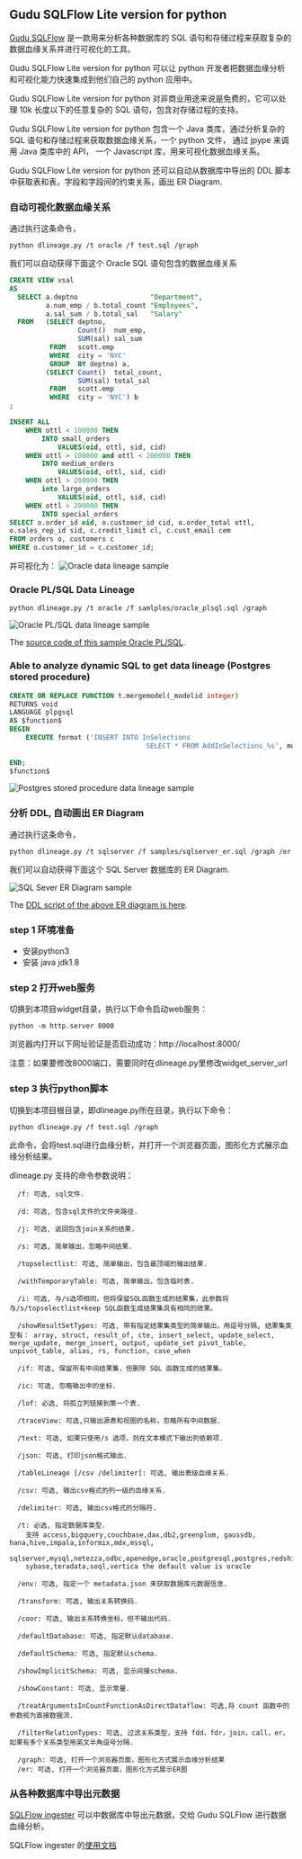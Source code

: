 ## Gudu SQLFlow Lite version for python

[Gudu SQLFlow](https://sqlflow.gudusoft.com) 是一款用来分析各种数据库的 SQL 语句和存储过程来获取复杂的数据血缘关系并进行可视化的工具。

Gudu SQLFlow Lite version for python 可以让 python 开发者把数据血缘分析和可视化能力快速集成到他们自己的 python 应用中。

Gudu SQLFlow Lite version for python 对非商业用途来说是免费的，它可以处理 10k 长度以下的任意复杂的 SQL 语句，包含对存储过程的支持。

Gudu SQLFlow Lite version for python 包含一个 Java 类库，通过分析复杂的 SQL 语句和存储过程来获取数据血缘关系，一个 python 文件，
通过 jpype 来调用 Java 类库中的 API， 一个 Javascript 库，用来可视化数据血缘关系。

Gudu SQLFlow Lite version for python 还可以自动从数据库中导出的 DDL 脚本中获取表和表，字段和字段间的约束关系，画出 ER Diagram.

### 自动可视化数据血缘关系

通过执行这条命令，
```
python dlineage.py /t oracle /f test.sql /graph
```

我们可以自动获得下面这个 Oracle SQL 语句包含的数据血缘关系
```sql
CREATE VIEW vsal 
AS 
  SELECT a.deptno                  "Department", 
         a.num_emp / b.total_count "Employees", 
         a.sal_sum / b.total_sal   "Salary" 
  FROM   (SELECT deptno, 
                 Count()  num_emp, 
                 SUM(sal) sal_sum 
          FROM   scott.emp 
          WHERE  city = 'NYC' 
          GROUP  BY deptno) a, 
         (SELECT Count()  total_count, 
                 SUM(sal) total_sal 
          FROM   scott.emp 
          WHERE  city = 'NYC') b 
;

INSERT ALL
	WHEN ottl < 100000 THEN
		INTO small_orders
			VALUES(oid, ottl, sid, cid)
	WHEN ottl > 100000 and ottl < 200000 THEN
		INTO medium_orders
			VALUES(oid, ottl, sid, cid)
	WHEN ottl > 200000 THEN
		into large_orders
			VALUES(oid, ottl, sid, cid)
	WHEN ottl > 290000 THEN
		INTO special_orders
SELECT o.order_id oid, o.customer_id cid, o.order_total ottl,
o.sales_rep_id sid, c.credit_limit cl, c.cust_email cem
FROM orders o, customers c
WHERE o.customer_id = c.customer_id;
```

并可视化为：
![Oracle data lineage sample](samples/images/oracle_data_lineage.png)

### Oracle PL/SQL Data Lineage 
```
python dlineage.py /t oracle /f samlples/oracle_plsql.sql /graph
```

![Oracle PL/SQL data lineage sample](samples/images/oracle_plsql_data_lineage.png)

The [source code of this sample Oracle PL/SQL](samlples/oracle_plsql.sql).

### Able to analyze dynamic SQL to get data lineage (Postgres stored procedure)
```sql
CREATE OR REPLACE FUNCTION t.mergemodel(_modelid integer)
RETURNS void
LANGUAGE plpgsql
AS $function$
BEGIN
    EXECUTE format ('INSERT INTO InSelections
                                  SELECT * FROM AddInSelections_%s', modelid);
                  
END;
$function$
```

![Postgres stored procedure data lineage sample](samples/images/postgresql_plsql_data_lineage.png)
  

### 分析 DDL, 自动画出 ER Diagram

通过执行这条命令，
```
python dlineage.py /t sqlserver /f samples/sqlserver_er.sql /graph /er
```

我们可以自动获得下面这个 SQL Server 数据库的 ER Diagram.

![SQL Sever ER Diagram sample](samples/images/sqlserver_er_diagram.png)

The [DDL script of the above ER diagram is here](samples/sqlserver_er.sql).

### step 1 环境准备
  * 安装python3
  * 安装 java jdk1.8

### step 2 打开web服务
 切换到本项目widget目录，执行以下命令启动web服务：

 `python -m http.server 8000`
  
  浏览器内打开以下网址验证是否启动成功：http://localhost:8000/
  
  注意：如果要修改8000端口，需要同时在dlineage.py里修改widget_server_url

### step 3 执行python脚本
  切换到本项目根目录，即dlineage.py所在目录，执行以下命令：

  `python dlineage.py /f test.sql /graph`
   
   此命令，会将test.sql进行血缘分析，并打开一个浏览器页面，图形化方式展示血缘分析结果。
   
   dlineage.py 支持的命令参数说明：

      /f: 可选, sql文件.

      /d: 可选, 包含sql文件的文件夹路径.

      /j: 可选, 返回包含join关系的结果.

      /s: 可选, 简单输出，忽略中间结果.

      /topselectlist: 可选, 简单输出，包含最顶端的输出结果.

      /withTemporaryTable: 可选, 简单输出，包含临时表.

      /i: 可选, 与/s选项相同，但将保留SQL函数生成的结果集，此参数将与/s/topselectlist+keep SQL函数生成结果集具有相同的效果。

      /showResultSetTypes: 可选, 带有指定结果集类型的简单输出，用逗号分隔, 结果集类型有： array, struct, result_of, cte, insert_select, update_select, merge_update, merge_insert, output, update_set pivot_table, unpivot_table, alias, rs, function, case_when

      /if: 可选, 保留所有中间结果集，但删除 SQL 函数生成的结果集。

      /ic: 可选, 忽略输出中的坐标.

      /lof: 必选, 将孤立列链接到第一个表.

      /traceView: 可选,只输出源表和视图的名称，忽略所有中间数据.

      /text: 可选, 如果只使用/s 选项，则在文本模式下输出列依赖项.

      /json: 可选, 打印json格式输出.

      /tableLineage [/csv /delimiter]: 可选, 输出表级血缘关系.

      /csv: 可选, 输出csv格式的列一级的血缘关系.

      /delimiter: 可选, 输出csv格式的分隔符.

      /t: 必选, 指定数据库类型. 
        支持 access,bigquery,couchbase,dax,db2,greenplum, gaussdb, hana,hive,impala,informix,mdx,mssql,
        sqlserver,mysql,netezza,odbc,openedge,oracle,postgresql,postgres,redshift,snowflake,
        sybase,teradata,soql,vertica the default value is oracle

      /env: 可选, 指定一个 metadata.json 来获取数据库元数据信息.

      /transform: 可选, 输出关系转换码.

      /coor: 可选, 输出关系转换坐标，但不输出代码.

      /defaultDatabase: 可选, 指定默认database.

      /defaultSchema: 可选, 指定默认schema.

      /showImplicitSchema: 可选, 显示间接schema.

      /showConstant: 可选, 显示常量.

      /treatArgumentsInCountFunctionAsDirectDataflow: 可选,将 count 函数中的参数视为直接数据流.

      /filterRelationTypes: 可选, 过滤关系类型，支持 fdd，fdr，join，call，er，如果有多个关系类型用英文半角逗号分隔.

      /graph: 可选, 打开一个浏览器页面，图形化方式展示血缘分析结果
      /er: 可选, 打开一个浏览器页面，图形化方式展示ER图
	  
	  
### 从各种数据库中导出元数据
[SQLFlow ingester](https://github.com/sqlparser/sqlflow_public/releases) 可以中数据库中导出元数据，交给 Gudu SQLFlow 进行数据血缘分析。

SQLFlow ingester 的[使用文档](https://docs.gudusoft.com/6.-sqlflow-ingester/introduction)